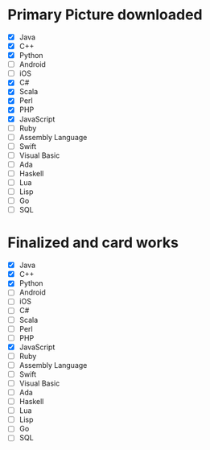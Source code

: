 # Primary Picture downloaded
- [x] Java
- [x] C++
- [x] Python
- [ ] Android
- [ ] iOS
- [x] C#
- [x] Scala
- [x] Perl
- [x] PHP
- [x] JavaScript
- [ ] Ruby
- [ ] Assembly Language
- [ ] Swift
- [ ] Visual Basic
- [ ] Ada
- [ ] Haskell
- [ ] Lua
- [ ] Lisp
- [ ] Go
- [ ] SQL

# Finalized and card works
- [x] Java
- [x] C++
- [x] Python
- [ ] Android
- [ ] iOS
- [ ] C#
- [ ] Scala
- [ ] Perl
- [ ] PHP
- [x] JavaScript
- [ ] Ruby
- [ ] Assembly Language
- [ ] Swift
- [ ] Visual Basic
- [ ] Ada
- [ ] Haskell
- [ ] Lua
- [ ] Lisp
- [ ] Go
- [ ] SQL
